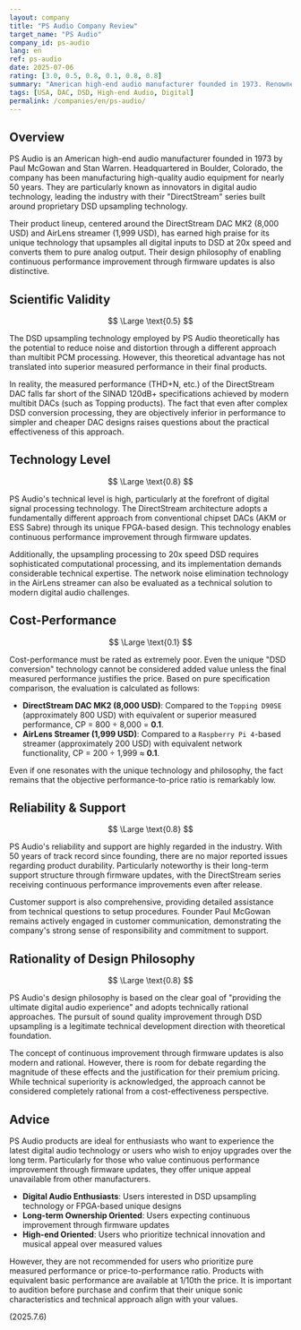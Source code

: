 ```yaml
---
layout: company
title: "PS Audio Company Review"
target_name: "PS Audio"
company_id: ps-audio
lang: en
ref: ps-audio
date: 2025-07-06
rating: [3.0, 0.5, 0.8, 0.1, 0.8, 0.8]
summary: "American high-end audio manufacturer founded in 1973. Renowned for their DirectStream series utilizing DSD upsampling technology, particularly leading the industry in DAC development. While their long-term support through firmware updates and technical innovation is commendable, their products are expensive, and equivalent performance can often be obtained at much lower prices. An attractive choice for users pursuing the latest digital audio technology."
tags: [USA, DAC, DSD, High-end Audio, Digital]
permalink: /companies/en/ps-audio/
---
```


## Overview

PS Audio is an American high-end audio manufacturer founded in 1973 by Paul McGowan and Stan Warren. Headquartered in Boulder, Colorado, the company has been manufacturing high-quality audio equipment for nearly 50 years. They are particularly known as innovators in digital audio technology, leading the industry with their "DirectStream" series built around proprietary DSD upsampling technology.

Their product lineup, centered around the DirectStream DAC MK2 (8,000 USD) and AirLens streamer (1,999 USD), has earned high praise for its unique technology that upsamples all digital inputs to DSD at 20x speed and converts them to pure analog output. Their design philosophy of enabling continuous performance improvement through firmware updates is also distinctive.

## Scientific Validity

$$ \Large \text{0.5} $$

The DSD upsampling technology employed by PS Audio theoretically has the potential to reduce noise and distortion through a different approach than multibit PCM processing. However, this theoretical advantage has not translated into superior measured performance in their final products.

In reality, the measured performance (THD+N, etc.) of the DirectStream DAC falls far short of the SINAD 120dB+ specifications achieved by modern multibit DACs (such as Topping products). The fact that even after complex DSD conversion processing, they are objectively inferior in performance to simpler and cheaper DAC designs raises questions about the practical effectiveness of this approach.

## Technology Level

$$ \Large \text{0.8} $$

PS Audio's technical level is high, particularly at the forefront of digital signal processing technology. The DirectStream architecture adopts a fundamentally different approach from conventional chipset DACs (AKM or ESS Sabre) through its unique FPGA-based design. This technology enables continuous performance improvement through firmware updates.

Additionally, the upsampling processing to 20x speed DSD requires sophisticated computational processing, and its implementation demands considerable technical expertise. The network noise elimination technology in the AirLens streamer can also be evaluated as a technical solution to modern digital audio challenges.

## Cost-Performance

$$ \Large \text{0.1} $$

Cost-performance must be rated as extremely poor. Even the unique "DSD conversion" technology cannot be considered added value unless the final measured performance justifies the price. Based on pure specification comparison, the evaluation is calculated as follows:

- **DirectStream DAC MK2 (8,000 USD)**: Compared to the `Topping D90SE` (approximately 800 USD) with equivalent or superior measured performance, CP = 800 ÷ 8,000 = **0.1**.
- **AirLens Streamer (1,999 USD)**: Compared to a `Raspberry Pi 4`-based streamer (approximately 200 USD) with equivalent network functionality, CP = 200 ÷ 1,999 ≈ **0.1**.

Even if one resonates with the unique technology and philosophy, the fact remains that the objective performance-to-price ratio is remarkably low.

## Reliability & Support

$$ \Large \text{0.8} $$

PS Audio's reliability and support are highly regarded in the industry. With 50 years of track record since founding, there are no major reported issues regarding product durability. Particularly noteworthy is their long-term support structure through firmware updates, with the DirectStream series receiving continuous performance improvements even after release.

Customer support is also comprehensive, providing detailed assistance from technical questions to setup procedures. Founder Paul McGowan remains actively engaged in customer communication, demonstrating the company's strong sense of responsibility and commitment to support.

## Rationality of Design Philosophy

$$ \Large \text{0.8} $$

PS Audio's design philosophy is based on the clear goal of "providing the ultimate digital audio experience" and adopts technically rational approaches. The pursuit of sound quality improvement through DSD upsampling is a legitimate technical development direction with theoretical foundation.

The concept of continuous improvement through firmware updates is also modern and rational. However, there is room for debate regarding the magnitude of these effects and the justification for their premium pricing. While technical superiority is acknowledged, the approach cannot be considered completely rational from a cost-effectiveness perspective.

## Advice

PS Audio products are ideal for enthusiasts who want to experience the latest digital audio technology or users who wish to enjoy upgrades over the long term. Particularly for those who value continuous performance improvement through firmware updates, they offer unique appeal unavailable from other manufacturers.

- **Digital Audio Enthusiasts**: Users interested in DSD upsampling technology or FPGA-based unique designs
- **Long-term Ownership Oriented**: Users expecting continuous improvement through firmware updates
- **High-end Oriented**: Users who prioritize technical innovation and musical appeal over measured values

However, they are not recommended for users who prioritize pure measured performance or price-to-performance ratio. Products with equivalent basic performance are available at 1/10th the price. It is important to audition before purchase and confirm that their unique sonic characteristics and technical approach align with your values.

(2025.7.6)